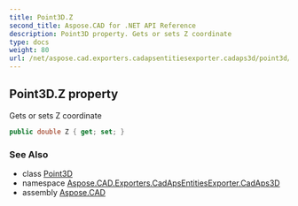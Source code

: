```yaml
---
title: Point3D.Z
second_title: Aspose.CAD for .NET API Reference
description: Point3D property. Gets or sets Z coordinate
type: docs
weight: 80
url: /net/aspose.cad.exporters.cadapsentitiesexporter.cadaps3d/point3d/z/
---
```

## Point3D.Z property

Gets or sets Z coordinate

```csharp
public double Z { get; set; }
```

### See Also

* class [Point3D](../)
* namespace [Aspose.CAD.Exporters.CadApsEntitiesExporter.CadAps3D](../../point3d/)
* assembly [Aspose.CAD](../../../)


